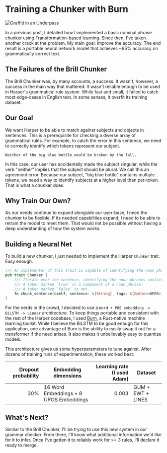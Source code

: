 # Training a Chunker with Burn

![Graffiti in an Underpass](/images/underpass.webp)

In a previous post, I detailed how I implemented a basic nominal phrase chunker using Transformation-based learning.
Since then, I've taken another crack at the problem.
My main goal: improve the accuracy.
The end result is a portable neural network model that achieves ~95% accuracy on grammatically correct text.

## The Failures of the Brill Chunker

The Brill Chunker was, by many accounts, a success.
It wasn't, however, a success in the main way that mattered: It wasn't reliable enough to be used in Harper's grammatical rule system.
While fast and small, it failed to catch most edge-cases in English text.
In some senses, it overfit its training dataset.

## Our Goal

We want Harper to be able to match against subjects and objects in sentences.
This is a prerequisite for checking a diverse array of grammatical rules.
For example, to catch the error in this sentence, we need to correctly identify which tokens represent our subject.

```
Neither of the big blue bottle would be broken by the fall.
```

In this case, our user has accidentally made the subject singular, while the verb "neither" implies that the subject should be plural.
We call this an agreement error.
Because our subject, "big blue bottle" contains multiple tokens, we need a way to identify subjects at a higher level than per-token.
That is what a chunker does.

## Why Train Our Own?

As our needs continue to expand alongside our user-base, I need the chunker to be flexible.
If its needed capabilities expand, I need to be able to retrain the model to meet them.
That would not be possible without having a deep understanding of how the system works.

## Building a Neural Net

To build a new chunker, I just needed to implement the Harper `Chunker` trait.
Easy enough.

```rust
/// An implementer of this trait is capable of identifying the noun phrases in a provided sentence.
pub trait Chunker {
    /// Iterate over the sentence, identifying the noun phrases contained within.
    /// A token marked `true` is a component of a noun phrase.
    /// A token marked `false` is not.
    fn chunk_sentence(&self, sentence: &[String], tags: &[Option<UPOS>]) -> Vec<bool>;
}
```

For the nerds in the crowd, I decided to use a `Word + POS embedding -> BiLSTM -> Linear` architecture.
To keep things portable and consistent with the rest of the Harper codebase, I used [Burn](https://burn.dev/), a Rust-native machine learning toolkit.
While I believe the BiLSTM to be good enough for this application, one advantage of Burn is the ability to easily swap it out for a transformer if the need arises.
It also makes it unbelievably easy to quantize models.

This architecture gives us some hyperparameters to tune against.
After dozens of training runs of experimentation, these worked best:

| Dropout probability | Embedding dimensions | Learning rate (I used Adam) | Dataset |
| -: | - | -: | - |
| 30% | 16 Word Embeddings + 8 UPOS Embeddings | 0.003 | GUM + EWT + LINES |

## What's Next?

Similar to the Brill Chunker, I'll be trying to use this new system in our grammar checker.
From there, I'll know what additional information we'd like for it to infer.
Once I've gotten it to reliably work for >= 3 rules, I'll declare it ready to merge.
